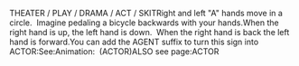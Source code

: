 THEATER / PLAY / DRAMA / ACT / SKITRight and left "A" hands move in a circle.  Imagine pedaling a 
	bicycle backwards with your hands.When the right hand is up, the left hand is down.  When the right hand 
	is back the left hand is forward.You can add the AGENT suffix to turn this sign into ACTOR:See:Animation:  (ACTOR)ALSO see page:ACTOR